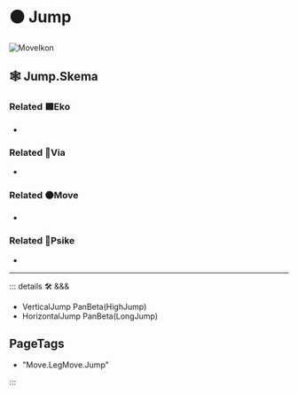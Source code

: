 # 🟠 <move>Jump</move>

![MoveIkon](/Move/Move_Ikon.png)

## 🕸 Jump.Skema

### Related 🟩<eko>Eko</eko>

-

### Related 🔻<via>Via</via>

-

### Related 🟠<move>Move</move>

-

### Related 💜<psike>Psike</psike>

-

---

<!-- =================================================== -->
<!-- =================================================== -->
<!-- =================================================== -->
<!-- =================================================== -->
<!-- =================================================== -->
::: details 🛠 <dev>&&&</dev>

- VerticalJump PanBeta(HighJump)
- HorizontalJump PanBeta(LongJump)

<h2>PageTags</h2>

- "Move.LegMove.Jump"

:::
